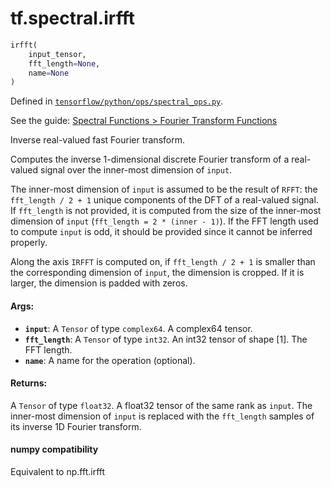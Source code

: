 <div itemscope itemtype="http://developers.google.com/ReferenceObject">
<meta itemprop="name" content="tf.spectral.irfft" />
</div>

# tf.spectral.irfft

``` python
irfft(
    input_tensor,
    fft_length=None,
    name=None
)
```



Defined in [`tensorflow/python/ops/spectral_ops.py`](https://www.tensorflow.org/code/tensorflow/python/ops/spectral_ops.py).

See the guide: [Spectral Functions > Fourier Transform Functions](../../../../api_guides/python/spectral_ops.md#Fourier_Transform_Functions)

Inverse real-valued fast Fourier transform.

Computes the inverse 1-dimensional discrete Fourier transform of a real-valued
signal over the inner-most dimension of `input`.

The inner-most dimension of `input` is assumed to be the result of `RFFT`: the
`fft_length / 2 + 1` unique components of the DFT of a real-valued signal. If
`fft_length` is not provided, it is computed from the size of the inner-most
dimension of `input` (`fft_length = 2 * (inner - 1)`). If the FFT length used to
compute `input` is odd, it should be provided since it cannot be inferred
properly.

Along the axis `IRFFT` is computed on, if `fft_length / 2 + 1` is smaller
than the corresponding dimension of `input`, the dimension is cropped. If it is
larger, the dimension is padded with zeros.

#### Args:

* <b>`input`</b>: A `Tensor` of type `complex64`. A complex64 tensor.
* <b>`fft_length`</b>: A `Tensor` of type `int32`.
    An int32 tensor of shape [1]. The FFT length.
* <b>`name`</b>: A name for the operation (optional).


#### Returns:

  A `Tensor` of type `float32`.
  A float32 tensor of the same rank as `input`. The inner-most
    dimension of `input` is replaced with the `fft_length` samples of its inverse
    1D Fourier transform.



#### numpy compatibility
  Equivalent to np.fft.irfft


